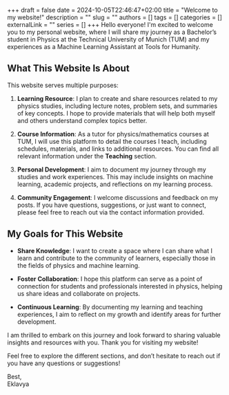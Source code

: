 +++ 
draft = false
date = 2024-10-05T22:46:47+02:00
title = "Welcome to my website!"
description = ""
slug = ""
authors = []
tags = []
categories = []
externalLink = ""
series = []
+++
Hello everyone! I'm excited to welcome you to my personal website, where I will share my journey as a Bachelor’s student in Physics at the Technical University of Munich (TUM) and my experiences as a Machine Learning Assistant at Tools for Humanity.

## What This Website Is About

This website serves multiple purposes:

1. **Learning Resource**: I plan to create and share resources related to my physics studies, including lecture notes, problem sets, and summaries of key concepts. I hope to provide materials that will help both myself and others understand complex topics better.

2. **Course Information**: As a tutor for physics/mathematics courses at TUM, I will use this platform to detail the courses I teach, including schedules, materials, and links to additional resources. You can find all relevant information under the **Teaching** section.

3. **Personal Development**: I aim to document my journey through my studies and work experiences. This may include insights on machine learning, academic projects, and reflections on my learning process. 

4. **Community Engagement**: I welcome discussions and feedback on my posts. If you have questions, suggestions, or just want to connect, please feel free to reach out via the contact information provided.

## My Goals for This Website

- **Share Knowledge**: I want to create a space where I can share what I learn and contribute to the community of learners, especially those in the fields of physics and machine learning.
  
- **Foster Collaboration**: I hope this platform can serve as a point of connection for students and professionals interested in physics, helping us share ideas and collaborate on projects.

- **Continuous Learning**: By documenting my learning and teaching experiences, I aim to reflect on my growth and identify areas for further development.

I am thrilled to embark on this journey and look forward to sharing valuable insights and resources with you. Thank you for visiting my website!

Feel free to explore the different sections, and don’t hesitate to reach out if you have any questions or suggestions!

Best,  
Eklavya

